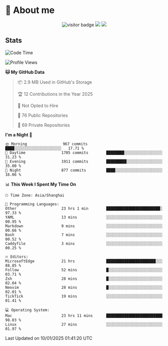 <!-- ![](https://youpai.roccoshi.top/img/20200804214216.png) -->

# 🧐 About me
 
<p align="center">
<img src="https://visitor-badge.laobi.icu/badge?page_id=Lincest.Lincest&title=hits" alt="visitor badge"/>
<a href="mailto:imroccoshi@gmail.com"><img src="https://img.shields.io/badge/gmail-imroccoshi%40gmail.com-red"></a>
<a href="https://blog.roccoshi.top"><img src="https://img.shields.io/badge/blog-roccoshi-green"></a>
</p>

## Stats

<!--START_SECTION:waka-->
![Code Time](http://img.shields.io/badge/Code%20Time-1%2C889%20hrs%2038%20mins-blue)

![Profile Views](http://img.shields.io/badge/Profile%20Views-0-blue)

**🐱 My GitHub Data** 

> 📦 2.9 MB Used in GitHub's Storage 
 > 
> 🏆 12 Contributions in the Year 2025
 > 
> 🚫 Not Opted to Hire
 > 
> 📜 76 Public Repositories 
 > 
> 🔑 69 Private Repositories 
 > 
**I'm a Night 🦉** 

```text
🌞 Morning                967 commits         ████░░░░░░░░░░░░░░░░░░░░░   17.71 % 
🌆 Daytime                1705 commits        ████████░░░░░░░░░░░░░░░░░   31.23 % 
🌃 Evening                1911 commits        █████████░░░░░░░░░░░░░░░░   35.00 % 
🌙 Night                  877 commits         ████░░░░░░░░░░░░░░░░░░░░░   16.06 % 
```


📊 **This Week I Spent My Time On** 

```text
🕑︎ Time Zone: Asia/Shanghai

💬 Programming Languages: 
Other                    23 hrs 1 min        ████████████████████████░   97.33 % 
YAML                     13 mins             ░░░░░░░░░░░░░░░░░░░░░░░░░   00.95 % 
Markdown                 9 mins              ░░░░░░░░░░░░░░░░░░░░░░░░░   00.66 % 
Bash                     7 mins              ░░░░░░░░░░░░░░░░░░░░░░░░░   00.52 % 
Caddyfile                3 mins              ░░░░░░░░░░░░░░░░░░░░░░░░░   00.25 % 

🔥 Editors: 
MicrosoftEdge            21 hrs              ██████████████████████░░░   88.85 % 
Follow                   52 mins             █░░░░░░░░░░░░░░░░░░░░░░░░   03.71 % 
Zsh                      28 mins             █░░░░░░░░░░░░░░░░░░░░░░░░   02.04 % 
Neovim                   28 mins             █░░░░░░░░░░░░░░░░░░░░░░░░   02.01 % 
TickTick                 19 mins             ░░░░░░░░░░░░░░░░░░░░░░░░░   01.41 % 

💻 Operating System: 
Mac                      23 hrs 11 mins      █████████████████████████   98.03 % 
Linux                    27 mins             ░░░░░░░░░░░░░░░░░░░░░░░░░   01.97 % 
```


 Last Updated on 10/01/2025 01:41:20 UTC
<!--END_SECTION:waka-->


